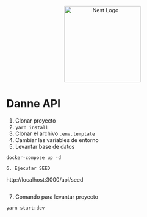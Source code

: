 <p align="center">
  <a href="http://nestjs.com/" target="blank"><img src="https://nestjs.com/img/logo-small.svg" width="200" alt="Nest Logo" /></a>
</p>

# Danne API

1. Clonar proyecto
2. ```yarn install```
3. Clonar el archivo ```.env.template```
4. Cambiar las variables de entorno
5. Levantar base de datos
```
docker-compose up -d

6. Ejecutar SEED
```
http://localhost:3000/api/seed
```
```
7. Comando para levantar proyecto
```
yarn start:dev 
```
